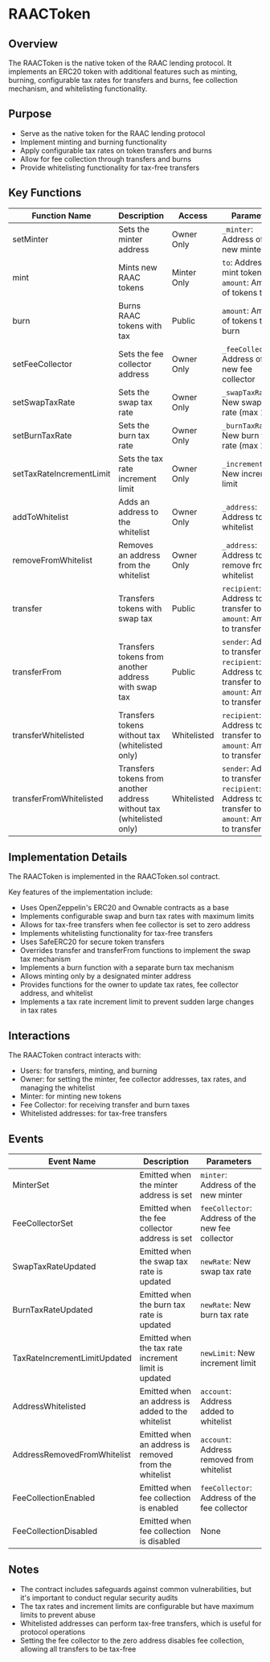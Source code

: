 # RAACToken

## Overview

The RAACToken is the native token of the RAAC lending protocol. It implements an ERC20 token with additional features such as minting, burning, configurable tax rates for transfers and burns, fee collection mechanism, and whitelisting functionality.

## Purpose

- Serve as the native token for the RAAC lending protocol
- Implement minting and burning functionality
- Apply configurable tax rates on token transfers and burns
- Allow for fee collection through transfers and burns
- Provide whitelisting functionality for tax-free transfers

## Key Functions

| Function Name | Description | Access | Parameters |
|---------------|-------------|--------|------------|
| setMinter | Sets the minter address | Owner Only | `_minter`: Address of the new minter |
| mint | Mints new RAAC tokens | Minter Only | `to`: Address to mint tokens to<br>`amount`: Amount of tokens to mint |
| burn | Burns RAAC tokens with tax | Public | `amount`: Amount of tokens to burn |
| setFeeCollector | Sets the fee collector address | Owner Only | `_feeCollector`: Address of the new fee collector |
| setSwapTaxRate | Sets the swap tax rate | Owner Only | `_swapTaxRate`: New swap tax rate (max 10%) |
| setBurnTaxRate | Sets the burn tax rate | Owner Only | `_burnTaxRate`: New burn tax rate (max 10%) |
| setTaxRateIncrementLimit | Sets the tax rate increment limit | Owner Only | `_incrementLimit`: New increment limit |
| addToWhitelist | Adds an address to the whitelist | Owner Only | `_address`: Address to whitelist |
| removeFromWhitelist | Removes an address from the whitelist | Owner Only | `_address`: Address to remove from whitelist |
| transfer | Transfers tokens with swap tax | Public | `recipient`: Address to transfer to<br>`amount`: Amount to transfer |
| transferFrom | Transfers tokens from another address with swap tax | Public | `sender`: Address to transfer from<br>`recipient`: Address to transfer to<br>`amount`: Amount to transfer |
| transferWhitelisted | Transfers tokens without tax (whitelisted only) | Whitelisted | `recipient`: Address to transfer to<br>`amount`: Amount to transfer |
| transferFromWhitelisted | Transfers tokens from another address without tax (whitelisted only) | Whitelisted | `sender`: Address to transfer from<br>`recipient`: Address to transfer to<br>`amount`: Amount to transfer |

## Implementation Details

The RAACToken is implemented in the RAACToken.sol contract.

Key features of the implementation include:

- Uses OpenZeppelin's ERC20 and Ownable contracts as a base
- Implements configurable swap and burn tax rates with maximum limits
- Allows for tax-free transfers when fee collector is set to zero address
- Implements whitelisting functionality for tax-free transfers
- Uses SafeERC20 for secure token transfers
- Overrides transfer and transferFrom functions to implement the swap tax mechanism
- Implements a burn function with a separate burn tax mechanism
- Allows minting only by a designated minter address
- Provides functions for the owner to update tax rates, fee collector address, and whitelist
- Implements a tax rate increment limit to prevent sudden large changes in tax rates

## Interactions

The RAACToken contract interacts with:

- Users: for transfers, minting, and burning
- Owner: for setting the minter, fee collector addresses, tax rates, and managing the whitelist
- Minter: for minting new tokens
- Fee Collector: for receiving transfer and burn taxes
- Whitelisted addresses: for tax-free transfers

## Events

| Event Name | Description | Parameters |
|------------|-------------|------------|
| MinterSet | Emitted when the minter address is set | `minter`: Address of the new minter |
| FeeCollectorSet | Emitted when the fee collector address is set | `feeCollector`: Address of the new fee collector |
| SwapTaxRateUpdated | Emitted when the swap tax rate is updated | `newRate`: New swap tax rate |
| BurnTaxRateUpdated | Emitted when the burn tax rate is updated | `newRate`: New burn tax rate |
| TaxRateIncrementLimitUpdated | Emitted when the tax rate increment limit is updated | `newLimit`: New increment limit |
| AddressWhitelisted | Emitted when an address is added to the whitelist | `account`: Address added to whitelist |
| AddressRemovedFromWhitelist | Emitted when an address is removed from the whitelist | `account`: Address removed from whitelist |
| FeeCollectionEnabled | Emitted when fee collection is enabled | `feeCollector`: Address of the fee collector |
| FeeCollectionDisabled | Emitted when fee collection is disabled | None |

## Notes

- The contract includes safeguards against common vulnerabilities, but it's important to conduct regular security audits
- The tax rates and increment limits are configurable but have maximum limits to prevent abuse
- Whitelisted addresses can perform tax-free transfers, which is useful for protocol operations
- Setting the fee collector to the zero address disables fee collection, allowing all transfers to be tax-free